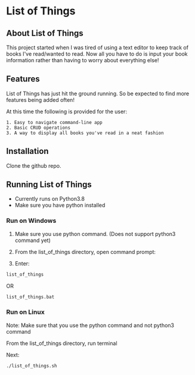 # List of Things

## About List of Things

This project started when I was tired of using a text editor to keep track of books I've read/wanted to read.
Now all you have to do is input your book information rather than having to worry about everything else!

## Features

List of Things has just hit the ground running. So be expected to find more features being added often!

At this time the following is provided for the user:

	1. Easy to navigate command-line app
	2. Basic CRUD operations
	3. A way to display all books you've read in a neat fashion

## Installation
Clone the github repo.

## Running List of Things
- Currently runs on Python3.8
- Make sure you have python installed


### Run on Windows
1. Make sure you use python command. (Does not support python3 command yet)

2. From the list_of_things directory, open command prompt:

3. Enter: 

```bash
list_of_things
```


OR


```bash
list_of_things.bat
```


### Run on Linux
Note: Make sure that you use the python command and not python3 command


From the list_of_things directory, run terminal

Next:

```bash
./list_of_things.sh
```

